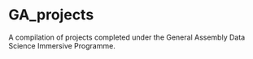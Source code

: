 # GA_projects

A compilation of projects completed under the General Assembly Data Science Immersive Programme.